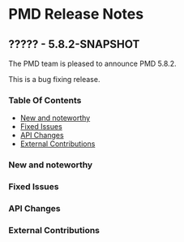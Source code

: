 # PMD Release Notes

## ????? - 5.8.2-SNAPSHOT

The PMD team is pleased to announce PMD 5.8.2.

This is a bug fixing release.

### Table Of Contents

* [New and noteworthy](#New_and_noteworthy)
* [Fixed Issues](#Fixed_Issues)
* [API Changes](#API_Changes)
* [External Contributions](#External_Contributions)

### New and noteworthy

### Fixed Issues

### API Changes

### External Contributions

